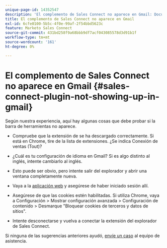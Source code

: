 ```yaml
---
unique-page-id: 14352547
description: 'El complemento de Sales Connect no aparece en Gmail: Documentos de Marketo: documentación del producto'
title: El complemento de Sales Connect no aparece en Gmail
exl-id: 6cfe0100-5b5c-4f0e-99af-2f54bbd5623c
feature: Marketo Sales Connect
source-git-commit: 431bd258f9a68bbb9df7acf043085578d3d91b1f
workflow-type: tm+mt
source-wordcount: '161'
ht-degree: 0%

---
```


# El complemento de Sales Connect no aparece en Gmail {#sales-connect-plugin-not-showing-up-in-gmail}

Según nuestra experiencia, aquí hay algunas cosas que debe probar si la barra de herramientas no aparece.

- Compruebe que la extensión de se ha descargado correctamente. Si está en Chrome, tire de la lista de extensiones. ¿Se indica Conexión de ventas (Tout)?

- ¿Cuál es tu configuración de idioma en Gmail? Si es algo distinto al inglés, intente cambiarlo al inglés.

- Esto puede ser obvio, pero intente salir del explorador y abrir una ventana completamente nueva.

- Vaya a la [aplicación web](https://toutapp.com/login) y asegúrese de haber iniciado sesión allí.

- Asegúrese de que las cookies estén habilitadas. Si utiliza Chrome, vaya a Configuración > Mostrar configuración avanzada > Configuración de contenido > Desmarque &quot;Bloquear cookies de terceros y datos de sitios&quot;.

- Intente desconectarse y vuelva a conectar la extensión del explorador de Sales Connect.

Si ninguna de las sugerencias anteriores ayudó, [envíe un caso](https://nation.marketo.com/community/support_solutions) al equipo de asistencia.
